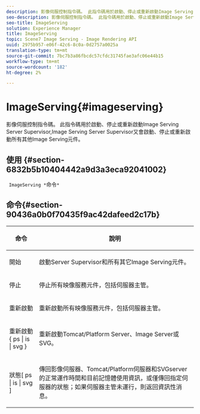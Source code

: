 ```yaml
---
description: 影像伺服控制指令碼。 此指令碼用於啟動、停止或重新啟動Image Serving Server Supervisor,Image Serving Server Supervisor又會啟動、停止或重新啟動所有其他Image Serving元件。
seo-description: 影像伺服控制指令碼。 此指令碼用於啟動、停止或重新啟動Image Serving Server Supervisor,Image Serving Server Supervisor又會啟動、停止或重新啟動所有其他Image Serving元件。
seo-title: ImageServing
solution: Experience Manager
title: ImageServing
topic: Scene7 Image Serving - Image Rendering API
uuid: 2975b957-e06f-42c6-8c0a-0d2757a0025a
translation-type: tm+mt
source-git-commit: 7bc7b3a86fbcdc57cfdc31745fae3afc06e44b15
workflow-type: tm+mt
source-wordcount: '182'
ht-degree: 2%

---
```



# ImageServing{#imageserving}

影像伺服控制指令碼。 此指令碼用於啟動、停止或重新啟動Image Serving Server Supervisor,Image Serving Server Supervisor又會啟動、停止或重新啟動所有其他Image Serving元件。

## 使用 {#section-6832b5b10404442a9d3a3eca92041002}

` ImageServing *`命令`*`

## 命令{#section-90436a0b0f70435f9ac42dafeed2c17b}

<table id="table_692C6A043F9747C88929FF20373EC88C"> 
 <thead> 
  <tr> 
   <th colname="col1" class="entry"> <p>命令 </p> </th> 
   <th colname="col2" class="entry"> <p>說明 </p> </th> 
  </tr> 
 </thead>
 <tbody> 
  <tr> 
   <td colname="col1"> <p> <span class="codeph"> 開始 </span> </p> </td> 
   <td colname="col2"> <p> 啟動Server Supervisor和所有其它Image Serving元件。 </p> </td> 
  </tr> 
  <tr> 
   <td colname="col1"> <p> <span class="codeph"> 停止  </span> </p> </td> 
   <td colname="col2"> <p> 停止所有映像服務元件，包括伺服器主管。 </p> </td> 
  </tr> 
  <tr> 
   <td colname="col1"> <p> <span class="codeph"> 重新啟動 </span> </p> </td> 
   <td colname="col2"> <p>重新啟動所有映像服務元件，包括伺服器主管。 </p> </td> 
  </tr> 
  <tr> 
   <td colname="col1"> <p> <span class="codeph"> 重新啟動{ ps | is | svg }  </span> </p> </td> 
   <td colname="col2"> <p> 重新啟動Tomcat/Platform Server、Image Server或SVG。 </p> </td> 
  </tr> 
  <tr> 
   <td colname="col1"> <p> <span class="codeph"> 狀態[ ps | is | svg ]  </span> </p> </td> 
   <td colname="col2"> <p>傳回影像伺服器、Tomcat/Platform伺服器和SVGserver的正常運作時間和目前記憶體使用資訊，或僅傳回指定伺服器的狀態；如果伺服器主管未運行，則返回資訊性消息。 </p> </td> 
  </tr> 
 </tbody> 
</table>

